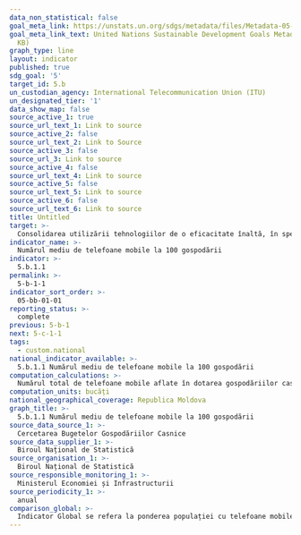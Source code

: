 ```yaml
---
data_non_statistical: false
goal_meta_link: https://unstats.un.org/sdgs/metadata/files/Metadata-05-0B-01.pdf
goal_meta_link_text: United Nations Sustainable Development Goals Metadata (PDF 211
  KB)
graph_type: line
layout: indicator
published: true
sdg_goal: '5'
target_id: 5.b
un_custodian_agency: International Telecommunication Union (ITU)
un_designated_tier: '1'
data_show_map: false
source_active_1: true
source_url_text_1: Link to source
source_active_2: false
source_url_text_2: Link to Source
source_active_3: false
source_url_3: Link to source
source_active_4: false
source_url_text_4: Link to source
source_active_5: false
source_url_text_5: Link to source
source_active_6: false
source_url_text_6: Link to source
title: Untitled
target: >-
  Consolidarea utilizării tehnologiilor de o eficacitate înaltă, în special a tehnologiilor informaționale și comunicaților, pentru promovarea abilitării femeilor
indicator_name: >-
  Numărul mediu de telefoane mobile la 100 gospodării
indicator: >-
  5.b.1.1
permalink: >-
  5-b-1-1
indicator_sort_order: >-
  05-bb-01-01
reporting_status: >-
  complete
previous: 5-b-1
next: 5-c-1-1
tags:
  - custom.national
national_indicator_available: >-
  5.b.1.1 Numărul mediu de telefoane mobile la 100 gospodării
computation_calculations: >-
  Numărul total de telefoane mobile aflate în dotarea gospodăriilor casnice împărțit la numărul total de gospodării, înmulțit cu 100.
computation_units: bucăți
national_geographical_coverage: Republica Moldova
graph_title: >-
  5.b.1.1 Numărul mediu de telefoane mobile la 100 gospodării
source_data_source_1: >-
  Cercetarea Bugetelor Gospodăriilor Casnice
source_data_supplier_1: >-
  Biroul Național de Statistică
source_organisation_1: >-
  Biroul Național de Statistică
source_responsible_monitoring_1: >-
  Ministerul Economiei și Infrastructurii
source_periodicity_1: >-
  anual
comparison_global: >-
  Indicator Global se refera la ponderea populației cu telefoane mobile, indicator Național - la numărul mediu de telefoane mobile la 100 gospodării
---
```

